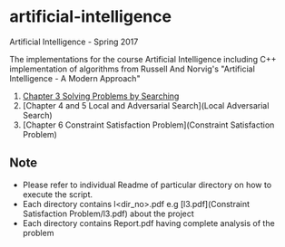 # artificial-intelligence
 Artificial Intelligence - Spring 2017

The implementations for the course Artificial Intelligence including C++ implementation of algorithms from Russell And Norvig's "Artificial Intelligence - A Modern Approach"

1. [Chapter 3 Solving Problems by Searching](Search)
2. [Chapter 4 and 5 Local and Adversarial Search](Local Adversarial Search)
3. [Chapter 6 Constraint Satisfaction Problem](Constraint Satisfaction Problem)

Note
----
* Please refer to individual Readme of particular directory on how to execute the script.
* Each directory contains l<dir_no>.pdf e.g [l3.pdf](Constraint Satisfaction Problem/l3.pdf) about the project
* Each directory contains Report.pdf having complete analysis of the problem
